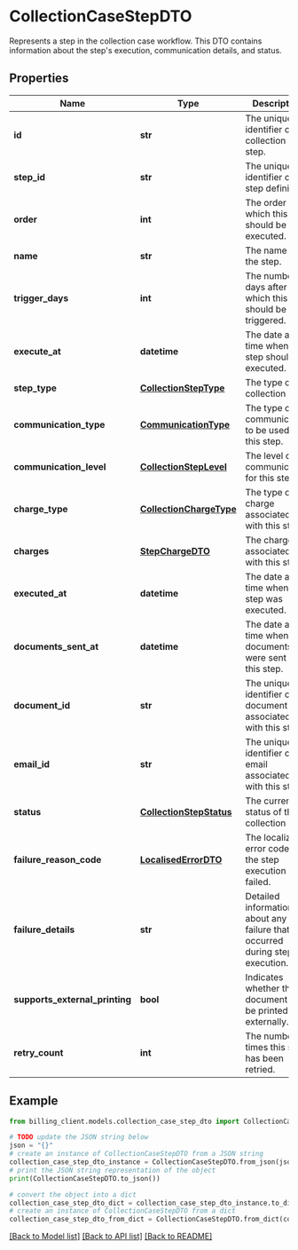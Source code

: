 # CollectionCaseStepDTO

Represents a step in the collection case workflow.  This DTO contains information about the step's execution, communication details, and status.

## Properties

Name | Type | Description | Notes
------------ | ------------- | ------------- | -------------
**id** | **str** | The unique identifier of the collection case step. | [optional] 
**step_id** | **str** | The unique identifier of the step definition. | [optional] 
**order** | **int** | The order in which this step should be executed. | [optional] 
**name** | **str** | The name of the step. | [optional] 
**trigger_days** | **int** | The number of days after which this step should be triggered. | [optional] 
**execute_at** | **datetime** | The date and time when this step should be executed. | [optional] 
**step_type** | [**CollectionStepType**](CollectionStepType.md) | The type of collection step. | [optional] 
**communication_type** | [**CommunicationType**](CommunicationType.md) | The type of communication to be used for this step. | [optional] 
**communication_level** | [**CollectionStepLevel**](CollectionStepLevel.md) | The level of communication for this step. | [optional] 
**charge_type** | [**CollectionChargeType**](CollectionChargeType.md) | The type of charge associated with this step. | [optional] 
**charges** | [**StepChargeDTO**](StepChargeDTO.md) | The charges associated with this step. | [optional] 
**executed_at** | **datetime** | The date and time when this step was executed. | [optional] 
**documents_sent_at** | **datetime** | The date and time when documents were sent for this step. | [optional] 
**document_id** | **str** | The unique identifier of the document associated with this step. | [optional] 
**email_id** | **str** | The unique identifier of the email associated with this step. | [optional] 
**status** | [**CollectionStepStatus**](CollectionStepStatus.md) | The current status of this collection step. | [optional] 
**failure_reason_code** | [**LocalisedErrorDTO**](LocalisedErrorDTO.md) | The localized error code if the step execution failed. | [optional] 
**failure_details** | **str** | Detailed information about any failure that occurred during step execution. | [optional] 
**supports_external_printing** | **bool** | Indicates whether the document can be printed externally. | [optional] 
**retry_count** | **int** | The number of times this step has been retried. | [optional] 

## Example

```python
from billing_client.models.collection_case_step_dto import CollectionCaseStepDTO

# TODO update the JSON string below
json = "{}"
# create an instance of CollectionCaseStepDTO from a JSON string
collection_case_step_dto_instance = CollectionCaseStepDTO.from_json(json)
# print the JSON string representation of the object
print(CollectionCaseStepDTO.to_json())

# convert the object into a dict
collection_case_step_dto_dict = collection_case_step_dto_instance.to_dict()
# create an instance of CollectionCaseStepDTO from a dict
collection_case_step_dto_from_dict = CollectionCaseStepDTO.from_dict(collection_case_step_dto_dict)
```
[[Back to Model list]](../README.md#documentation-for-models) [[Back to API list]](../README.md#documentation-for-api-endpoints) [[Back to README]](../README.md)


